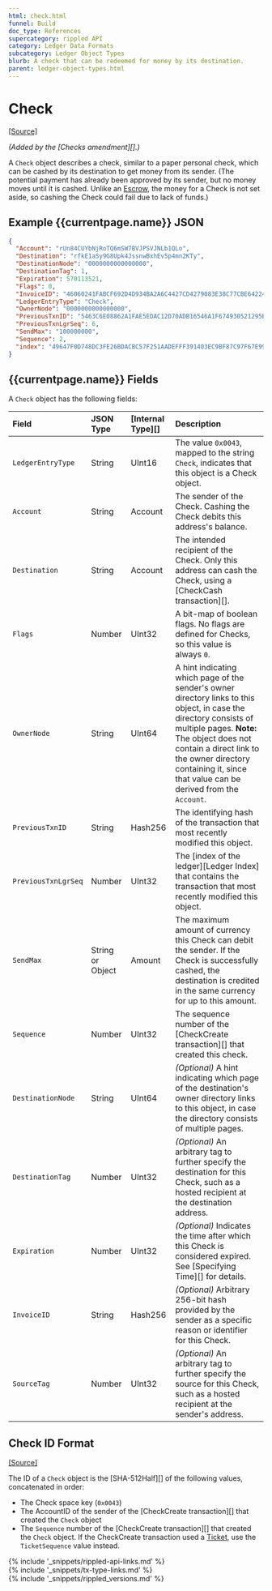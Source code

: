 ```yaml
---
html: check.html
funnel: Build
doc_type: References
supercategory: rippled API
category: Ledger Data Formats
subcategory: Ledger Object Types
blurb: A check that can be redeemed for money by its destination.
parent: ledger-object-types.html
---
```

# Check
[[Source]](https://github.com/ripple/rippled/blob/master/src/ripple/protocol/impl/LedgerFormats.cpp#L157-L170 "Source")

_(Added by the [Checks amendment][].)_

A `Check` object describes a check, similar to a paper personal check, which can be cashed by its destination to get money from its sender. (The potential payment has already been approved by its sender, but no money moves until it is cashed. Unlike an [Escrow](escrow.html), the money for a Check is not set aside, so cashing the Check could fail due to lack of funds.)

## Example {{currentpage.name}} JSON

```json
{
  "Account": "rUn84CUYbNjRoTQ6mSW7BVJPSVJNLb1QLo",
  "Destination": "rfkE1aSy9G8Upk4JssnwBxhEv5p4mn2KTy",
  "DestinationNode": "0000000000000000",
  "DestinationTag": 1,
  "Expiration": 570113521,
  "Flags": 0,
  "InvoiceID": "46060241FABCF692D4D934BA2A6C4427CD4279083E38C77CBE642243E43BE291",
  "LedgerEntryType": "Check",
  "OwnerNode": "0000000000000000",
  "PreviousTxnID": "5463C6E08862A1FAE5EDAC12D70ADB16546A1F674930521295BC082494B62924",
  "PreviousTxnLgrSeq": 6,
  "SendMax": "100000000",
  "Sequence": 2,
  "index": "49647F0D748DC3FE26BDACBC57F251AADEFFF391403EC9BF87C97F67E9977FB0"
}
```

## {{currentpage.name}} Fields

A `Check` object has the following fields:

| Field               | JSON Type        | [Internal Type][] | Description     |
|:--------------------|:-----------------|:------------------|:----------------|
| `LedgerEntryType`   | String           | UInt16            | The value `0x0043`, mapped to the string `Check`, indicates that this object is a Check object. |
| `Account`           | String           | Account           | The sender of the Check. Cashing the Check debits this address's balance. |
| `Destination`       | String           | Account           | The intended recipient of the Check. Only this address can cash the Check, using a [CheckCash transaction][]. |
| `Flags`             | Number           | UInt32            |  A bit-map of boolean flags. No flags are defined for Checks, so this value is always `0`. |
| `OwnerNode`         | String           | UInt64            | A hint indicating which page of the sender's owner directory links to this object, in case the directory consists of multiple pages. **Note:** The object does not contain a direct link to the owner directory containing it, since that value can be derived from the `Account`. |
| `PreviousTxnID`     | String           | Hash256           | The identifying hash of the transaction that most recently modified this object. |
| `PreviousTxnLgrSeq` | Number           | UInt32            | The [index of the ledger][Ledger Index] that contains the transaction that most recently modified this object. |
| `SendMax`           | String or Object | Amount            | The maximum amount of currency this Check can debit the sender. If the Check is successfully cashed, the destination is credited in the same currency for up to this amount. |
| `Sequence`          | Number           | UInt32            | The sequence number of the [CheckCreate transaction][] that created this check. |
| `DestinationNode`   | String           | UInt64            | _(Optional)_ A hint indicating which page of the destination's owner directory links to this object, in case the directory consists of multiple pages. |
| `DestinationTag`    | Number           | UInt32            | _(Optional)_ An arbitrary tag to further specify the destination for this Check, such as a hosted recipient at the destination address. |
| `Expiration`        | Number           | UInt32            | _(Optional)_ Indicates the time after which this Check is considered expired. See [Specifying Time][] for details. |
| `InvoiceID`         | String           | Hash256           | _(Optional)_ Arbitrary 256-bit hash provided by the sender as a specific reason or identifier for this Check. |
| `SourceTag`         | Number           | UInt32            | _(Optional)_ An arbitrary tag to further specify the source for this Check, such as a hosted recipient at the sender's address. |


## Check ID Format
[[Source]](https://github.com/ripple/rippled/blob/master/src/ripple/protocol/impl/Indexes.cpp#L193-L200 "Source")

The ID of a `Check` object is the [SHA-512Half][] of the following values, concatenated in order:

* The Check space key (`0x0043`)
* The AccountID of the sender of the [CheckCreate transaction][] that created the `Check` object
* The `Sequence` number of the [CheckCreate transaction][] that created the `Check` object.
    If the CheckCreate transaction used a [Ticket](tickets.html), use the `TicketSequence` value instead.

<!--{# common link defs #}-->
{% include '_snippets/rippled-api-links.md' %}			
{% include '_snippets/tx-type-links.md' %}			
{% include '_snippets/rippled_versions.md' %}
